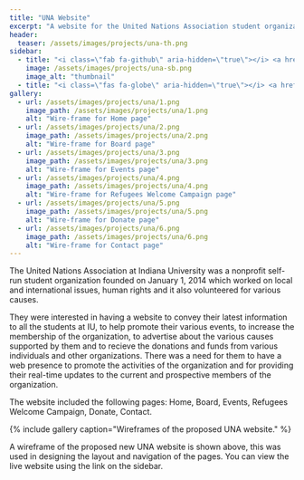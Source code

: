 ```yaml
---
title: "UNA Website"
excerpt: "A website for the United Nations Association student organization at Indiana University."
header:
  teaser: /assets/images/projects/una-th.png
sidebar:
  - title: "<i class=\"fab fa-github\" aria-hidden=\"true\"></i> <a href=\"https://github.com/yashketkar/una\">GitHub Repo</a>"
    image: /assets/images/projects/una-sb.png
    image_alt: "thumbnail"
  - title: "<i class=\"fas fa-globe\" aria-hidden=\"true\"></i> <a href=\"http://www.indiana.edu/~una/\">Visit Website</a>"
gallery:
  - url: /assets/images/projects/una/1.png
    image_path: /assets/images/projects/una/1.png
    alt: "Wire-frame for Home page"
  - url: /assets/images/projects/una/2.png
    image_path: /assets/images/projects/una/2.png
    alt: "Wire-frame for Board page"
  - url: /assets/images/projects/una/3.png
    image_path: /assets/images/projects/una/3.png
    alt: "Wire-frame for Events page"
  - url: /assets/images/projects/una/4.png
    image_path: /assets/images/projects/una/4.png
    alt: "Wire-frame for Refugees Welcome Campaign page"
  - url: /assets/images/projects/una/5.png
    image_path: /assets/images/projects/una/5.png
    alt: "Wire-frame for Donate page"
  - url: /assets/images/projects/una/6.png
    image_path: /assets/images/projects/una/6.png
    alt: "Wire-frame for Contact page"
---
```

The United Nations Association at Indiana University was a nonprofit self-run student organization founded on January 1, 2014 which worked on local and international issues, human rights and it also volunteered for various causes.

They were interested in having a website to convey their latest information to all the students at IU, to help promote their various events, to increase the membership of the organization, to advertise about the various causes supported by them and to recieve the donations and funds from various individuals and other organizations. There was a need for them to have a web presence to promote the activities of the organization and for providing their real-time updates to the current and prospective members of the organization.

The website included the following pages: Home, Board, Events, Refugees Welcome Campaign, Donate, Contact.

{% include gallery caption="Wireframes of the proposed UNA website." %}

A wireframe of the proposed new UNA website is shown above, this was used in designing the layout and navigation of the pages. You can view the live website using the link on the sidebar.
